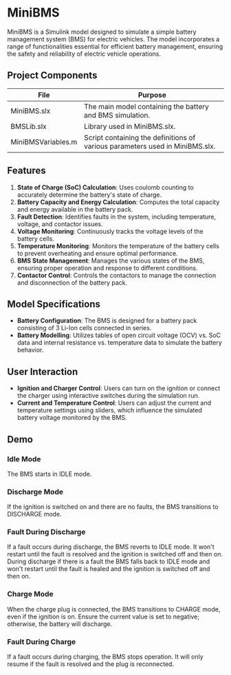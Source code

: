 
# MiniBMS

MiniBMS is a Simulink model designed to simulate a simple battery management system (BMS) for electric vehicles. The model incorporates a range of functionalities essential for efficient battery management, ensuring the safety and reliability of electric vehicle operations.

## Project Components
| File | Purpose |
| ---  | --- |
|MiniBMS.slx|The main model containing the battery and BMS simulation.|
|BMSLib.slx|Library used in MiniBMS.slx.|
|MiniBMSVariables.m|Script containing the definitions of various parameters used in MiniBMS.slx.|

## Features

1. **State of Charge (SoC) Calculation**: Uses coulomb counting to accurately determine the battery's state of charge.
2. **Battery Capacity and Energy Calculation**: Computes the total capacity and energy available in the battery pack.
3. **Fault Detection**: Identifies faults in the system, including temperature, voltage, and contactor issues.
4. **Voltage Monitoring**: Continuously tracks the voltage levels of the battery cells.
5. **Temperature Monitoring**: Monitors the temperature of the battery cells to prevent overheating and ensure optimal performance.
6. **BMS State Management**: Manages the various states of the BMS, ensuring proper operation and response to different conditions.
7. **Contactor Control**: Controls the contactors to manage the connection and disconnection of the battery pack.

## Model Specifications

- **Battery Configuration**: The BMS is designed for a battery pack consisting of 3 Li-Ion cells connected in series.
- **Battery Modelling**: Utilizes tables of open circuit voltage (OCV) vs. SoC data and internal resistance vs. temperature data to simulate the battery behavior.



## User Interaction

- **Ignition and Charger Control**: Users can turn on the ignition or connect the charger using interactive switches during the simulation run.
- **Current and Temperature Control**: Users can adjust the current and temperature settings using sliders, which influence the simulated battery voltage monitored by the BMS.

## Demo

### Idle Mode

The BMS starts in IDLE mode.           


### Discharge Mode

If the ignition is switched on and there are no faults, the BMS transitions to DISCHARGE mode.


### Fault During Discharge

If a fault occurs during discharge, the BMS reverts to IDLE mode. It won't restart until the fault is resolved and the ignition is switched off and then on.
During discharge if there is a fault the BMS falls back to IDLE mode and won't restart until the fault is healed and the ignition is switched off and then on.


### Charge Mode
When the charge plug is connected, the BMS transitions to CHARGE mode, even if the ignition is on. Ensure the current value is set to negative; otherwise, the battery will discharge.


### Fault During Charge
If a fault occurs during charging, the BMS stops operation. It will only resume if the fault is resolved and the plug is reconnected.

